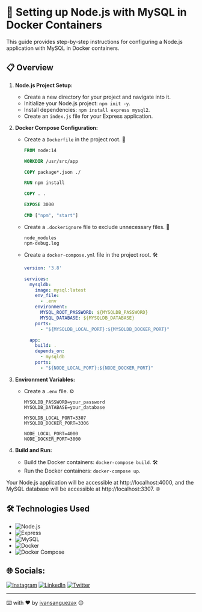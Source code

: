 # 🚀 Setting up Node.js with MySQL in Docker Containers

This guide provides step-by-step instructions for configuring a Node.js application with MySQL in Docker containers.

## 📋 Overview

1. **Node.js Project Setup:**
   - Create a new directory for your project and navigate into it.
   - Initialize your Node.js project: `npm init -y`.
   - Install dependencies: `npm install express mysql2`.
   - Create an `index.js` file for your Express application.

2. **Docker Compose Configuration:**
   - Create a `Dockerfile` in the project root. 🐳
     ```Dockerfile
     FROM node:14

     WORKDIR /usr/src/app

     COPY package*.json ./

     RUN npm install

     COPY . .

     EXPOSE 3000

     CMD ["npm", "start"]
     ```
   - Create a `.dockerignore` file to exclude unnecessary files. 🚮
     ```plaintext
     node_modules
     npm-debug.log
     ```
   - Create a `docker-compose.yml` file in the project root. 🛠️
     ```yaml
     version: '3.8'

     services:
       mysqldb:
         image: mysql:latest
         env_file:
           - .env
         environment:
           MYSQL_ROOT_PASSWORD: ${MYSQLDB_PASSWORD}
           MYSQL_DATABASE: ${MYSQLDB_DATABASE}
         ports:
           - "${MYSQLDB_LOCAL_PORT}:${MYSQLDB_DOCKER_PORT}"

       app:
         build: .
         depends_on:
           - mysqldb
         ports:
           - "${NODE_LOCAL_PORT}:${NODE_DOCKER_PORT}"
     ```

3. **Environment Variables:**
   - Create a `.env` file. ⚙️
     ```plaintext
     MYSQLDB_PASSWORD=your_password
     MYSQLDB_DATABASE=your_database

     MYSQLDB_LOCAL_PORT=3307
     MYSQLDB_DOCKER_PORT=3306

     NODE_LOCAL_PORT=4000
     NODE_DOCKER_PORT=3000
     ```

4. **Build and Run:**
   - Build the Docker containers: `docker-compose build`. 🛠️
   - Run the Docker containers: `docker-compose up`.

Your Node.js application will be accessible at http://localhost:4000, and the MySQL database will be accessible at http://localhost:3307. 🌐


## 🛠️ Technologies Used

- ![Node.js](https://img.shields.io/badge/Node.js-%23339933.svg?style=flat&logo=node.js&logoColor=white)
- ![Express](https://img.shields.io/badge/Express-%23000000.svg?style=flat&logo=express&logoColor=%23ffffff)
- ![MySQL](https://img.shields.io/badge/MySQL-%23000000.svg?style=flat&logo=mysql&logoColor=%234479A1)
- ![Docker](https://img.shields.io/badge/Docker-%232496ED.svg?style=flat&logo=docker&logoColor=white)
- ![Docker Compose](https://img.shields.io/badge/Docker%20Compose-%23000000.svg?style=flat&logo=docker&logoColor=%232496ED)



## 🌐 Socials:
[![Instagram](https://img.shields.io/badge/Instagram-%23E4405F.svg?logo=Instagram&logoColor=white)](https://instagram.com/ivansanguezax) [![LinkedIn](https://img.shields.io/badge/LinkedIn-%230077B5.svg?logo=linkedin&logoColor=white)](https://linkedin.com/in/ivansanguezax) [![Twitter](https://img.shields.io/badge/Twitter-%231DA1F2.svg?logo=Twitter&logoColor=white)](https://twitter.com/ivansanguezax) 

---
⌨️ with ❤️ by [ivansanguezax](https://github.com/ivansanguezax) 😊